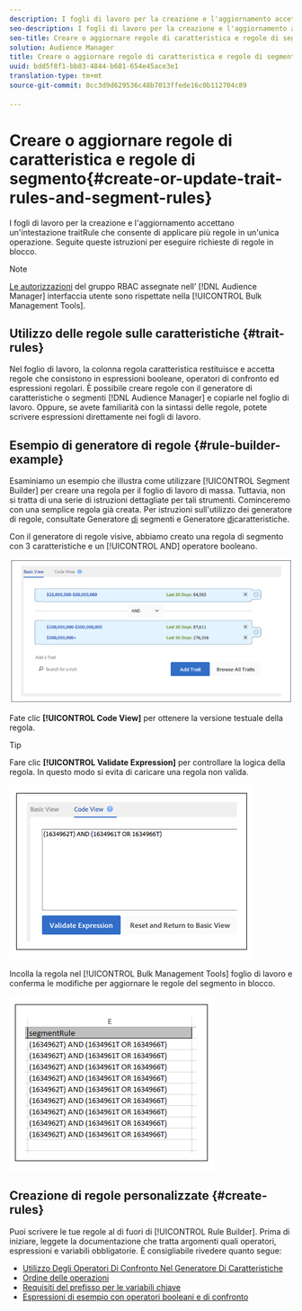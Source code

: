 ```yaml
---
description: I fogli di lavoro per la creazione e l'aggiornamento accettano un'intestazione traitRule che consente di applicare più regole in un'unica operazione. Seguite queste istruzioni per eseguire richieste di regole in blocco.
seo-description: I fogli di lavoro per la creazione e l'aggiornamento accettano un'intestazione traitRule che consente di applicare più regole in un'unica operazione. Seguite queste istruzioni per eseguire richieste di regole in blocco.
seo-title: Creare o aggiornare regole di caratteristica e regole di segmento
solution: Audience Manager
title: Creare o aggiornare regole di caratteristica e regole di segmento
uuid: bdd5f8f1-bb83-4844-b681-654e45ace3e1
translation-type: tm+mt
source-git-commit: 8cc3d9d629536c48b7013ffede16c0b112704c89

---
```



# Creare o aggiornare regole di caratteristica e regole di segmento{#create-or-update-trait-rules-and-segment-rules}

I fogli di lavoro per la creazione e l&#39;aggiornamento accettano un&#39;intestazione traitRule che consente di applicare più regole in un&#39;unica operazione. Seguite queste istruzioni per eseguire richieste di regole in blocco.

<!-- 

<p>c_bulk_rules.xml </p>

 -->

>[!NOTE]
>
>[Le autorizzazioni](../../features/administration/administration-overview.md) del gruppo RBAC assegnate nell’ [!DNL Audience Manager] interfaccia utente sono rispettate nella [!UICONTROL Bulk Management Tools].

## Utilizzo delle regole sulle caratteristiche {#trait-rules}

Nel foglio di lavoro, la colonna regola caratteristica restituisce e accetta regole che consistono in espressioni booleane, operatori di confronto ed espressioni regolari. È possibile creare regole con il generatore di caratteristiche o segmenti [!DNL Audience Manager] e copiarle nel foglio di lavoro. Oppure, se avete familiarità con la sintassi delle regole, potete scrivere espressioni direttamente nei fogli di lavoro.

## Esempio di generatore di regole {#rule-builder-example}

Esaminiamo un esempio che illustra come utilizzare [!UICONTROL Segment Builder] per creare una regola per il foglio di lavoro di massa. Tuttavia, non si tratta di una serie di istruzioni dettagliate per tali strumenti. Cominceremo con una semplice regola già creata. Per istruzioni sull&#39;utilizzo dei generatore di regole, consultate Generatore [di](../../features/segments/segment-builder.md) segmenti e Generatore [di](../../features/traits/about-trait-builder.md)caratteristiche.

Con il generatore di regole visive, abbiamo creato una regola di segmento con 3 caratteristiche e un [!UICONTROL AND] operatore booleano.

![](assets/visualrule.png)

Fate clic **[!UICONTROL Code View]** per ottenere la versione testuale della regola.

>[!TIP]
>
>Fare clic **[!UICONTROL Validate Expression]** per controllare la logica della regola. In questo modo si evita di caricare una regola non valida.

![](assets/coderule.png)

Incolla la regola nel [!UICONTROL Bulk Management Tools] foglio di lavoro e conferma le modifiche per aggiornare le regole del segmento in blocco.

![](assets/segmentrule.png)

## Creazione di regole personalizzate {#create-rules}

Puoi scrivere le tue regole al di fuori di [!UICONTROL Rule Builder]. Prima di iniziare, leggete la documentazione che tratta argomenti quali operatori, espressioni e variabili obbligatorie. È consigliabile rivedere quanto segue:

* [Utilizzo Degli Operatori Di Confronto Nel Generatore Di Caratteristiche](../../features/traits/trait-comparison-operators.md)
* [Ordine delle operazioni](../../features/traits/trait-operator-precedence.md)
* [Requisiti del prefisso per le variabili chiave](../../features/traits/trait-variable-prefixes.md)
* [Espressioni di esempio con operatori booleani e di confronto](../../features/traits/trait-expression-samples.md)

